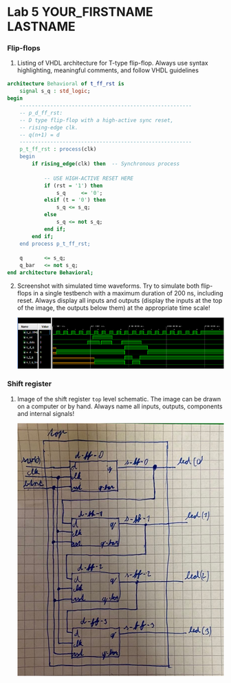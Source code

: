 # Lab 5 YOUR_FIRSTNAME LASTNAME

### Flip-flops

1. Listing of VHDL architecture for T-type flip-flop. Always use syntax highlighting, meaningful comments, and follow VHDL guidelines

```vhdl
architecture Behavioral of t_ff_rst is
    signal s_q : std_logic;
begin
    --------------------------------------------------------
    -- p_d_ff_rst:
    -- D type flip-flop with a high-active sync reset,
    -- rising-edge clk.
    -- q(n+1) = d
    --------------------------------------------------------
    p_t_ff_rst : process(clk)
    begin
        if rising_edge(clk) then  -- Synchronous process

            -- USE HIGH-ACTIVE RESET HERE
            if (rst = '1') then  
                s_q     <= '0';
            elsif (t = '0') then
                s_q <= s_q;
            else
                s_q <= not s_q;
            end if;    
        end if;
    end process p_t_ff_rst;
    
    q       <= s_q;
    q_bar   <= not s_q;
end architecture Behavioral;
```

2. Screenshot with simulated time waveforms. Try to simulate both flip-flops in a single testbench with a maximum duration of 200 ns, including reset. Always display all inputs and outputs (display the inputs at the top of the image, the outputs below them) at the appropriate time scale!

   ![your figure](sim1.png)

### Shift register

1. Image of the shift register `top` level schematic. The image can be drawn on a computer or by hand. Always name all inputs, outputs, components and internal signals!

   ![your figure](top.jpg)
